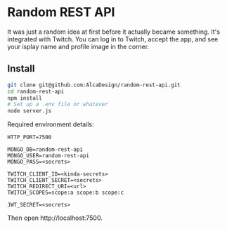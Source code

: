 # Random REST API

It was just a random idea at first before it actually became something. It's
integrated with Twitch. You can log in to Twitch, accept the app, and see your 
isplay name and profile image in the corner.

## Install

```bash
git clone git@github.com:AlcaDesign/random-rest-api.git
cd random-rest-api
npm install
# Set up a .env file or whatever
node server.js
```

Required environment details:
```
HTTP_PORT=7500

MONGO_DB=random-rest-api
MONGO_USER=random-rest-api
MONGO_PASS=<secrets>

TWITCH_CLIENT_ID=<kinda-secrets>
TWITCH_CLIENT_SECRET=<secrets>
TWITCH_REDIRECT_URI=<url>
TWITCH_SCOPES=scope:a scope:b scope:c

JWT_SECRET=<secrets>
```

Then open http://localhost:7500.